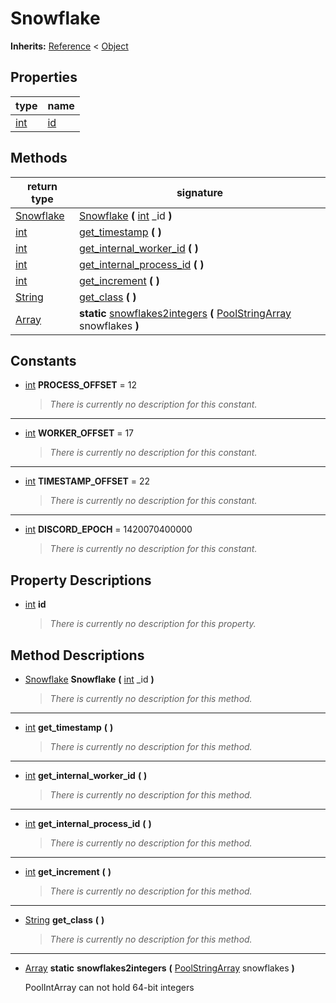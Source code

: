   
# Snowflake
  
**Inherits:** [Reference](https://docs.godotengine.org/en/3.5/classes/class_reference.html) < [Object](https://docs.godotengine.org/en/3.5/classes/class_object.html)  
  
  
## Properties
  
| type                                                              | name               |
|-------------------------------------------------------------------|--------------------|
| [int](https://docs.godotengine.org/en/3.5/classes/class_int.html) | [id](#property-id) |  
  
## Methods
  
| return type                                                             | signature                                                                                                                                                                      |
|-------------------------------------------------------------------------|--------------------------------------------------------------------------------------------------------------------------------------------------------------------------------|
| [Snowflake](./class_snowflake.md)                                       | [Snowflake](#method-Snowflake) **(** [int](https://docs.godotengine.org/en/3.5/classes/class_int.html) \_id **)**                                                              |
| [int](https://docs.godotengine.org/en/3.5/classes/class_int.html)       | [get\_timestamp](#method-get-timestamp) **(**  **)**                                                                                                                           |
| [int](https://docs.godotengine.org/en/3.5/classes/class_int.html)       | [get\_internal\_worker\_id](#method-get-internal-worker-id) **(**  **)**                                                                                                       |
| [int](https://docs.godotengine.org/en/3.5/classes/class_int.html)       | [get\_internal\_process\_id](#method-get-internal-process-id) **(**  **)**                                                                                                     |
| [int](https://docs.godotengine.org/en/3.5/classes/class_int.html)       | [get\_increment](#method-get-increment) **(**  **)**                                                                                                                           |
| [String](https://docs.godotengine.org/en/3.5/classes/class_string.html) | [get\_class](#method-get-class) **(**  **)**                                                                                                                                   |
| [Array](https://docs.godotengine.org/en/3.5/classes/class_array.html)   | **static** [snowflakes2integers](#method-snowflakes2integers) **(** [PoolStringArray](https://docs.godotengine.org/en/3.5/classes/class_poolstringarray.html) snowflakes **)** |  
  
## Constants
  
- <a name="constant-PROCESS-OFFSET"></a>[int](https://docs.godotengine.org/en/3.5/classes/class_int.html) **PROCESS\_OFFSET** = 12  
  
	> *There is currently no description for this constant.*  
________________

- <a name="constant-WORKER-OFFSET"></a>[int](https://docs.godotengine.org/en/3.5/classes/class_int.html) **WORKER\_OFFSET** = 17  
  
	> *There is currently no description for this constant.*  
________________

- <a name="constant-TIMESTAMP-OFFSET"></a>[int](https://docs.godotengine.org/en/3.5/classes/class_int.html) **TIMESTAMP\_OFFSET** = 22  
  
	> *There is currently no description for this constant.*  
________________

- <a name="constant-DISCORD-EPOCH"></a>[int](https://docs.godotengine.org/en/3.5/classes/class_int.html) **DISCORD\_EPOCH** = 1420070400000  
  
	> *There is currently no description for this constant.*
  
  
## Property Descriptions
  
- <a name="property-id"></a>[int](https://docs.godotengine.org/en/3.5/classes/class_int.html) **id**  
  
	> *There is currently no description for this property.*
  
  
## Method Descriptions
  
- <a name="method-Snowflake"></a>[Snowflake](./class_snowflake.md) **Snowflake** **(** [int](https://docs.godotengine.org/en/3.5/classes/class_int.html) \_id **)**  
  
	> *There is currently no description for this method.*  
________________

- <a name="method-get-timestamp"></a>[int](https://docs.godotengine.org/en/3.5/classes/class_int.html) **get\_timestamp** **(**  **)**  
  
	> *There is currently no description for this method.*  
________________

- <a name="method-get-internal-worker-id"></a>[int](https://docs.godotengine.org/en/3.5/classes/class_int.html) **get\_internal\_worker\_id** **(**  **)**  
  
	> *There is currently no description for this method.*  
________________

- <a name="method-get-internal-process-id"></a>[int](https://docs.godotengine.org/en/3.5/classes/class_int.html) **get\_internal\_process\_id** **(**  **)**  
  
	> *There is currently no description for this method.*  
________________

- <a name="method-get-increment"></a>[int](https://docs.godotengine.org/en/3.5/classes/class_int.html) **get\_increment** **(**  **)**  
  
	> *There is currently no description for this method.*  
________________

- <a name="method-get-class"></a>[String](https://docs.godotengine.org/en/3.5/classes/class_string.html) **get\_class** **(**  **)**  
  
	> *There is currently no description for this method.*  
________________

- <a name="method-snowflakes2integers"></a>[Array](https://docs.godotengine.org/en/3.5/classes/class_array.html) **static** **snowflakes2integers** **(** [PoolStringArray](https://docs.godotengine.org/en/3.5/classes/class_poolstringarray.html) snowflakes **)**  
  
	PoolIntArray can not hold 64-bit integers
  

